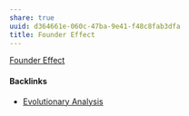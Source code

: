 ```yaml
---
share: true
uuid: d364661e-060c-47ba-9e41-f48c8fab3dfa
title: Founder Effect
---
```

[Founder Effect](https://www.genome.gov/genetics-glossary/Founder-Effect)

#### Backlinks

* [Evolutionary Analysis](/125102ff-b44c-452d-a6b6-13814b0607ac)